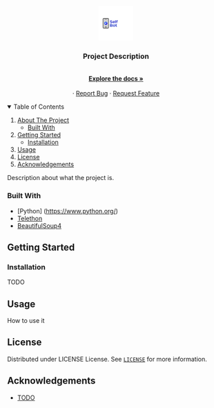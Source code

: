 <!-- PROJECT LOGO -->
<br />
<p align="center">
  <a href="https://github.com/Adhenrique12/downloader_bot">
    <img src="project_assets/logo.png" alt="Logo" height="80">
  </a>

  <h3 align="center">Project Description</h3>
  <p align="center">
    <br />
    <a href="https://github.com/RaphGL/ProjectName"><strong>Explore the docs »</strong></a>
    <br />
    <br />
    ·
    <a href="https://github.com/RaphGL/ProjectName/issues">Report Bug</a>
    ·
    <a href="https://github.com/RaphGL/ProjectName/issues">Request Feature</a>
  </p>
</p>

<!-- TABLE OF CONTENTS -->
<details open="open">
  <summary>Table of Contents</summary>
  <ol>
    <li>
      <a href="#about-the-project">About The Project</a>
      <ul>
        <li><a href="#built-with">Built With</a></li>
      </ul>
    </li>
    <li>
      <a href="#getting-started">Getting Started</a>
      <ul>
        <li><a href="#installation">Installation</a></li>
      </ul>
    </li>
    <li><a href="#usage">Usage</a></li>
    <li><a href="#license">License</a></li>
    <li><a href="#acknowledgements">Acknowledgements</a></li>
  </ol>
</details>

<!-- ABOUT THE PROJECT -->

Description about what the project is.


### Built With

- [Python] (https://www.python.org/)
- [Telethon](https://docs.telethon.dev/)
- [BeautifulSoup4](https://pypi.org/project/beautifulsoup4/)

<!-- GETTING STARTED -->

## Getting Started

### Installation

TODO

<!-- USAGE EXAMPLES -->

## Usage

How to use it

<!-- LICENSE -->

## License

Distributed under LICENSE License. See [`LICENSE`](https://github.com/RaphGL/ProjectName/blob/main/LICENSE) for more information.

<!-- ACKNOWLEDGEMENTS -->

## Acknowledgements

- [TODO]()

<!-- MARKDOWN LINKS & IMAGES -->
<!-- https://www.markdownguide.org/basic-syntax/#reference-style-links -->

[contributors-shield]: https://img.shields.io/github/contributors/othneildrew/Best-README-Template.svg?style=for-the-badge
[contributors-url]: https://github.com/othneildrew/Best-README-Template/graphs/contributors
[forks-shield]: https://img.shields.io/github/forks/othneildrew/Best-README-Template.svg?style=for-the-badge
[forks-url]: https://github.com/othneildrew/Best-README-Template/network/members
[stars-shield]: https://img.shields.io/github/stars/othneildrew/Best-README-Template.svg?style=for-the-badge
[stars-url]: https://github.com/othneildrew/Best-README-Template/stargazers
[issues-shield]: https://img.shields.io/github/issues/othneildrew/Best-README-Template.svg?style=for-the-badge
[issues-url]: https://github.com/othneildrew/Best-README-Template/issues
[license-shield]: https://img.shields.io/github/license/othneildrew/Best-README-Template.svg?style=for-the-badge
[license-url]: https://github.com/othneildrew/Best-README-Template/blob/master/LICENSE.txt
[linkedin-shield]: https://img.shields.io/badge/-LinkedIn-black.svg?style=for-the-badge&logo=linkedin&colorB=555
[linkedin-url]: https://linkedin.com/in/othneildrew
[product-screenshot]: images/screenshot.png

